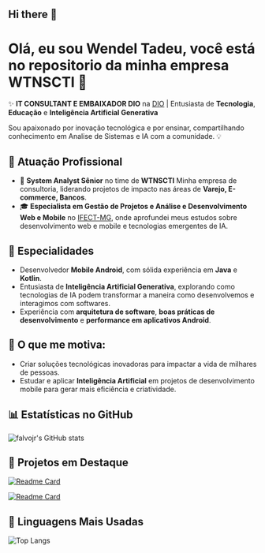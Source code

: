 ## Hi there 👋

# Olá, eu sou Wendel Tadeu, você está no repositorio da minha empresa WTNSCTI 👋

✨ **IT CONSULTANT E EMBAIXADOR DIO** na [DIO](https://digitalinnovation.one/) | Entusiasta de **Tecnologia**, **Educação** e **Inteligência Artificial Generativa**

Sou apaixonado por inovação tecnológica e por ensinar, compartilhando conhecimento em Analise de Sistemas e IA com a comunidade. 💡

## 🏢 **Atuação Profissional**
- 🚀 **System Analyst Sênior** no time de **WTNSCTI** Minha empresa de consultoria, liderando projetos de impacto nas áreas de **Varejo, E-commerce, Bancos**.
- 🎓 **Especialista em Gestão de Projetos e Análise e Desenvolvimento Web e Mobile** no [IFECT-MG](https://www.ifsudestemg.edu.br/riopomba), onde aprofundei meus estudos sobre desenvolvimento web e mobile e tecnologias emergentes de IA.

## 📱 **Especialidades**
- Desenvolvedor **Mobile Android**, com sólida experiência em **Java** e **Kotlin**.
- Entusiasta de **Inteligência Artificial Generativa**, explorando como tecnologias de IA podem transformar a maneira como desenvolvemos e interagimos com softwares.
- Experiência com **arquitetura de software**, **boas práticas de desenvolvimento** e **performance em aplicativos Android**.

## 🚀 **O que me motiva:**
- Criar soluções tecnológicas inovadoras para impactar a vida de milhares de pessoas.
- Estudar e aplicar **Inteligência Artificial** em projetos de desenvolvimento mobile para gerar mais eficiência e criatividade.

## 📊 **Estatísticas no GitHub**

![falvojr's GitHub stats](https://github-readme-stats.vercel.app/api?username=wtnscti&show_icons=true&theme=dark)

## 📌 **Projetos em Destaque**

[![Readme Card](https://github-readme-stats.vercel.app/api/pin/?username=wtnscti&repo=tcc-ifsuldestemg-web&theme=dark)]([https://github.com/wtnscti/tcc-ifsuldestemg-web)

[![Readme Card](https://github-readme-stats.vercel.app/api/pin/?username=wtnscti&repo=ticemtrilhas&theme=dark)]([https://github.com/wtnscti/ticemtrilhas)


## 🚀 **Linguagens Mais Usadas**

![Top Langs](https://github-readme-stats.vercel.app/api/top-langs/?username=wtnscti&layout=compact&theme=dark)

